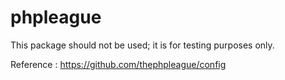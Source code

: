 # phpleague
This package should not be used; it is for testing purposes only.


Reference : https://github.com/thephpleague/config
